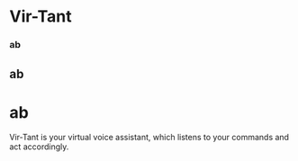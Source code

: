 # Vir-Tant
### ab
## ab
# ab
Vir-Tant is your virtual voice assistant, which listens to your commands and act accordingly.

